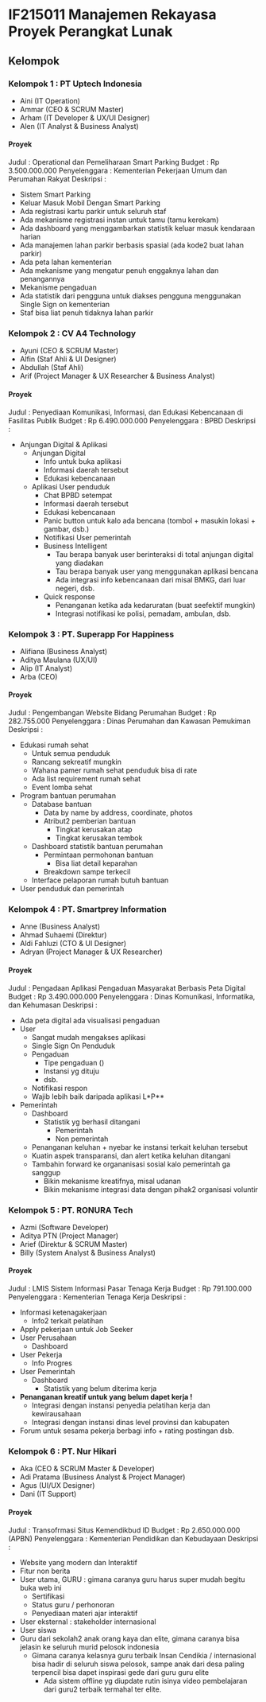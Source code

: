 # IF215011 Manajemen Rekayasa Proyek Perangkat Lunak

## Kelompok

### Kelompok 1 : PT Uptech Indonesia
- Aini (IT Operation)
- Ammar (CEO & SCRUM Master)
- Arham (IT Developer & UX/UI Designer)
- Alen (IT Analyst & Business Analyst)

#### Proyek
Judul : Operational dan Pemeliharaan Smart Parking
Budget : Rp 3.500.000.000
Penyelenggara : Kementerian Pekerjaan Umum dan Perumahan Rakyat
Deskripsi :
- Sistem Smart Parking
- Keluar Masuk Mobil Dengan Smart Parking
- Ada registrasi kartu parkir untuk seluruh staf
- Ada mekanisme registrasi instan untuk tamu (tamu kerekam)
- Ada dashboard yang menggambarkan statistik keluar masuk kendaraan harian
- Ada manajemen lahan parkir berbasis spasial (ada kode2 buat lahan parkir)
- Ada peta lahan kementerian
- Ada mekanisme yang mengatur penuh enggaknya lahan dan penangannya
- Mekanisme pengaduan
- Ada statistik dari pengguna untuk diakses pengguna menggunakan Single Sign on kementerian
- Staf bisa liat penuh tidaknya lahan parkir

### Kelompok 2 : CV A4 Technology
- Ayuni (CEO & SCRUM Master)
- Alfin (Staf Ahli & UI Designer)
- Abdullah (Staf Ahli)
- Arif (Project Manager & UX Researcher & Business Analyst)

#### Proyek
Judul : Penyediaan Komunikasi, Informasi, dan Edukasi Kebencanaan di Fasilitas Publik
Budget : Rp 6.490.000.000
Penyelenggara : BPBD 
Deskripsi :
- Anjungan Digital & Aplikasi
  - Anjungan Digital
    - Info untuk buka aplikasi
    - Informasi daerah tersebut
    - Edukasi kebencanaan
  - Aplikasi
    User penduduk
    - Chat BPBD setempat
    - Informasi daerah tersebut
    - Edukasi kebencanaan
    - Panic button untuk kalo ada bencana (tombol + masukin lokasi + gambar, dsb.)
    - Notifikasi
    User pemerintah
    - Business Intelligent
      - Tau berapa banyak user berinteraksi di total anjungan digital yang diadakan
      - Tau berapa banyak user yang menggunakan aplikasi bencana
      - Ada integrasi info kebencanaan dari misal BMKG, dari luar negeri, dsb.
    - Quick response
      - Penanganan ketika ada kedaruratan (buat seefektif mungkin)
      - Integrasi notifikasi ke polisi, pemadam, ambulan, dsb.
  

### Kelompok 3 : PT. Superapp For Happiness
- Alifiana (Business Analyst) 
- Aditya Maulana (UX/UI)
- Alip (IT Analyst)
- Arba (CEO)

#### Proyek
Judul : Pengembangan Website Bidang Perumahan
Budget : Rp 282.755.000
Penyelenggara : Dinas Perumahan dan Kawasan Pemukiman 
Deskripsi :
- Edukasi rumah sehat
  - Untuk semua penduduk
  - Rancang sekreatif mungkin
  - Wahana pamer rumah sehat penduduk bisa di rate
  - Ada list requirement rumah sehat
  - Event lomba sehat
- Program bantuan perumahan
  - Database bantuan
    - Data by name by address, coordinate, photos
    - Atribut2 pemberian bantuan
      - Tingkat kerusakan atap
      - Tingkat kerusakan tembok
  - Dashboard statistik bantuan perumahan
    - Permintaan permohonan bantuan
      - Bisa liat detail keparahan 
    - Breakdown sampe terkecil
  - Interface pelaporan rumah butuh bantuan
- User penduduk dan pemerintah

### Kelompok 4 : PT. Smartprey Information
- Anne (Business Analyst)
- Ahmad Suhaemi (Direktur)
- Aldi Fahluzi (CTO & UI Designer)
- Adryan (Project Manager & UX Researcher)

#### Proyek
Judul : Pengadaan Aplikasi Pengaduan Masyarakat Berbasis Peta Digital
Budget : Rp 3.490.000.000
Penyelenggara : Dinas Komunikasi, Informatika, dan Kehumasan
Deskripsi :
- Ada peta digital ada visualisasi pengaduan
- User
  - Sangat mudah mengakses aplikasi
  - Single Sign On Penduduk
  - Pengaduan
    - Tipe pengaduan ()
    - Instansi yg dituju
    - dsb.
  - Notifikasi respon
  - Wajib lebih baik daripada aplikasi L*P**
- Pemerintah
  - Dashboard
    - Statistik yg berhasil ditangani
      - Pemerintah
      - Non pemerintah
  - Penanganan keluhan + nyebar ke instansi terkait keluhan tersebut
  - Kuatin aspek transparansi, dan alert ketika keluhan ditangani
  - Tambahin forward ke organanisasi sosial kalo pemerintah ga sanggup
    - Bikin mekanisme kreatifnya, misal udanan
    - Bikin mekanisme integrasi data dengan pihak2 organisasi voluntir

### Kelompok 5 : PT. RONURA Tech
- Azmi (Software Developer)
- Aditya PTN (Project Manager)
- Arief (Direktur & SCRUM Master)
- Billy (System Analyst & Business Analyst)

#### Proyek
Judul : LMIS Sistem Informasi Pasar Tenaga Kerja
Budget : Rp 791.100.000
Penyelenggara : Kementerian Tenaga Kerja
Deskripsi :
- Informasi ketenagakerjaan
  - Info2 terkait pelatihan
- Apply pekerjaan untuk Job Seeker
- User Perusahaan
  - Dashboard
- User Pekerja
  - Info Progres
- User Pemerintah
  - Dashboard
    - Statistik yang belum diterima kerja
- **Penanganan kreatif untuk yang belum dapet kerja !**
  - Integrasi dengan instansi penyedia pelatihan kerja dan kewirausahaan
  - Integrasi dengan instansi dinas level provinsi dan kabupaten
- Forum untuk sesama pekerja berbagi info + rating postingan dsb.

### Kelompok 6 : PT. Nur Hikari
- Aka (CEO & SCRUM Master & Developer)
- Adi Pratama (Business Analyst & Project Manager)
- Agus (UI/UX Designer)
- Dani (IT Support)

#### Proyek
Judul : Transofrmasi Situs Kemendikbud ID
Budget : Rp 2.650.000.000 (APBN)
Penyelenggara : Kementerian Pendidikan dan Kebudayaan 
Deskripsi :
- Website yang modern dan Interaktif
- Fitur non berita
- User utama, GURU : gimana caranya guru harus super mudah begitu buka web ini
  - Sertifikasi
  - Status guru / perhonoran
  - Penyediaan materi ajar interaktif
- User eksternal : stakeholder internasional
- User siswa
- Guru dari sekolah2 anak orang kaya dan elite, gimana caranya bisa jelasin ke seluruh murid pelosok indonesia
  - Gimana caranya kelasnya guru terbaik Insan Cendikia / internasional bisa hadir di seluruh siswa pelosok, sampe anak dari desa paling terpencil bisa dapet inspirasi gede dari guru guru elite
    - Ada sistem offline yg diupdate rutin isinya video pembelajaran dari guru2 terbaik termahal ter elite.
  
